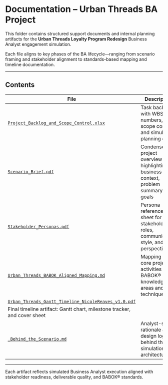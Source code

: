 # Documentation – Urban Threads BA Project

This folder contains structured support documents and internal planning artifacts for the **Urban Threads Loyalty Program Redesign** Business Analyst engagement simulation.

Each file aligns to key phases of the BA lifecycle—ranging from scenario framing and stakeholder alignment to standards-based mapping and timeline documentation.

---

## Contents

| File | Description |
|------|-------------|
| [`Project_Backlog_and_Scope_Control.xlsx`](./Project_Backlog_and_Scope_Control.xlsx) | Task backlog with WBS numbers, scope control, and simulated planning dates |
| [`Scenario_Brief.pdf`](./Scenario_Brief.pdf) | Condensed project overview highlighting business context, problem summary, and goals |
| [`Stakeholder_Personas.pdf`](./Stakeholder_Personas.pdf) | Persona reference sheet for key stakeholder roles, communication style, and perspectives |
| [`Urban_Threads_BABOK_Aligned_Mapping.md`](./Urban_Threads_BABOK_Aligned_Mapping.md) | Mapping of core project activities to BABOK® knowledge areas and techniques |
| [`Urban_Threads_Gantt_Timeline_NicoleReaves_v1.0.pdf`](Documentation/Urban_Threads_Gantt_Timeline_NicoleReaves_v1.0.pdf)
 | Final timeline artifact: Gantt chart, milestone tracker, and cover sheet |
| [`_Behind_the_Scenario.md`](./_Behind_the_Scenario.md) | Analyst-side rationale and design logic behind the simulation architecture |

---

Each artifact reflects simulated Business Analyst execution aligned with stakeholder readiness, deliverable quality, and BABOK® standards.

